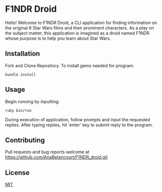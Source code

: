 # F1NDR Droid 

Hello! Welcome to F1NDR Droid, a CLI application for finding information on the original 6 Star Wars films and their prominent characters. As a play on the subject matter, this application is imagined as a droid named F1NDR whose purpose is to help you learn about Star Wars. 


## Installation 

Fork and Clone Repository. To install gems needed for program: 

``` 
bundle install 
``` 

## Usage 

Begin running by inputting: 

``` 
ruby bin/run 
``` 
During execution of application, follow prompts and input the requested replies. After typing replies, hit 'enter' key to submit reply to the program. 


## Contributing 

Pull requests and bug reports welcome at https://github.com/AnaBetancourt/F1NDR_droid.git

  
## License 

[MIT](https://choosealicense.com/licenses/mit/) 
